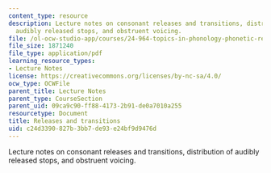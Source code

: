 ```yaml
---
content_type: resource
description: Lecture notes on consonant releases and transitions, distribution of
  audibly released stops, and obstruent voicing.
file: /ol-ocw-studio-app/courses/24-964-topics-in-phonology-phonetic-realization-fall-2006/c24d3390827b3bb7de93e24bf9d9476d_MIT24_964F06_lec10_bursts.pdf
file_size: 1871240
file_type: application/pdf
learning_resource_types:
- Lecture Notes
license: https://creativecommons.org/licenses/by-nc-sa/4.0/
ocw_type: OCWFile
parent_title: Lecture Notes
parent_type: CourseSection
parent_uid: 09ca9c90-ff88-4173-2b91-de0a7010a255
resourcetype: Document
title: Releases and transitions
uid: c24d3390-827b-3bb7-de93-e24bf9d9476d
---
```

Lecture notes on consonant releases and transitions, distribution of audibly released stops, and obstruent voicing.